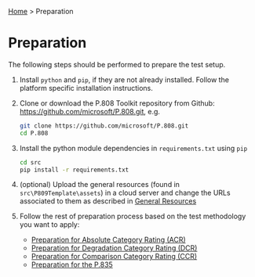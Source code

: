 [Home](../README.md) > Preparation
# Preparation

The following steps should be performed to prepare the test setup.

1. Install `python` and `pip`, if they are not already installed. Follow the platform specific installation instructions.

1. Clone or download the P.808 Toolkit repository from Github: https://github.com/microsoft/P.808.git, e.g.

    ```bash
    git clone https://github.com/microsoft/P.808.git
    cd P.808
    ```

1. Install the python module dependencies in `requirements.txt` using `pip`

    ```bash
    cd src
    pip install -r requirements.txt
    ```
    
1. (optional) Upload the general resources (found in `src\P809Template\assets`) in a cloud server and change the 
URLs associated to them as described in [General Resources](general_res.md)

1.  Follow the rest of preparation process based on the test methodology you want to apply:

    - [Preparation for Absolute Category Rating (ACR)](prep_acr.md)
    - [Preparation for Degradation Category Rating (DCR)](prep_dcr_ccr.md)
    - [Preparation for Comparison Category Rating (CCR)](prep_dcr_ccr.md)
    - [Preparation for the P.835](prep_p835.md)

